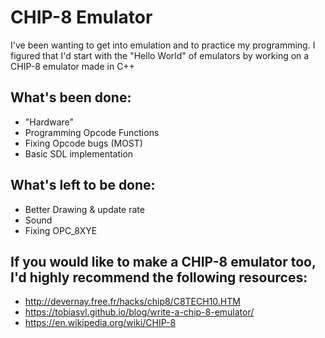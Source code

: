# CHIP-8 Emulator

I've been wanting to get into emulation and to practice my programming. I figured that I'd start with the "Hello World" of emulators by working on a CHIP-8 emulator made in C++

## What's been done:

-   "Hardware"
-   Programming Opcode Functions
-   Fixing Opcode bugs (MOST)
-   Basic SDL implementation

## What's left to be done:

-   Better Drawing & update rate
-   Sound
-   Fixing OPC_8XYE

## If you would like to make a CHIP-8 emulator too, I'd highly recommend the following resources:

-   http://devernay.free.fr/hacks/chip8/C8TECH10.HTM
-   https://tobiasvl.github.io/blog/write-a-chip-8-emulator/
-   https://en.wikipedia.org/wiki/CHIP-8
